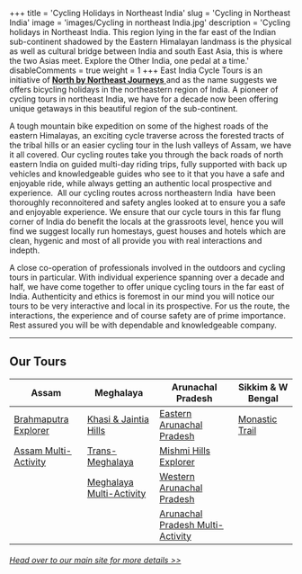+++
title = 'Cycling Holidays in Northeast India'
slug = 'Cycling in Northeast India'
image = 'images/Cycling in northeast India.jpg'
description = 'Cycling holidays in Northeast India. This region lying in the far east of the Indian sub-continent shadowed by the Eastern Himalayan landmass is the physical as well as cultural bridge between India and south East Asia, this is where the two Asias meet. Explore the Other India, one pedal at a time.'
disableComments = true
weight = 1
+++
East India Cycle Tours is an initiative of [**North by Northeast Journeys** ](https://www.nnejourneys.com/) and as the name suggests we offers bicycling holidays in the northeastern region of India. A pioneer of cycling tours in northeast India, we have for a decade now been offering unique getaways in this beautiful region of the sub-continent. 

A tough mountain bike expedition on some of the highest roads of the eastern Himalayas, an exciting cycle traverse across the forested tracts of the tribal hills or an easier cycling tour in the lush valleys of Assam, we have it all covered. Our cycling routes take you through the back roads of north eastern India on guided multi-day riding trips, fully supported with back up vehicles and knowledgeable guides who see to it that you have a safe and enjoyable ride, while always getting an authentic local prospective and experience.  All our cycling routes across northeastern India  have been thoroughly reconnoitered and safety angles looked at to ensure you a safe and enjoyable experience. We ensure that our cycle tours in this far flung corner of India do benefit the locals at the grassroots level, hence you will find we suggest locally run homestays, guest houses and hotels which are clean, hygenic and most of all provide you with real interactions and indepth.

​A close co-operation of professionals involved in the outdoors and cycling tours in particular. With individual experience spanning over a decade and half, we have come together to offer unique cycling tours in the far east of India. Authenticity and ethics is foremost in our mind you will notice our tours to be very interactive and local in its prospective. For us the route, the interactions, the experience and of course safety are of prime importance. Rest assured you will be with dependable and knowledgeable company.



---


## Our Tours

| Assam     | Meghalaya | Arunachal Pradesh    | Sikkim & W Bengal    |
| -----------     |    -----------   |          ----------- |-----------|
| [Brahmaputra Explorer](/cycling-in-assam/)   | [Khasi & Jaintia Hills](/cycling-in-meghalaya/)     | [Eastern Arunachal Pradesh](/cycling-in-eastern-arunachal-pradesh/)  |[Monastic Trail](/cycling-in-sikkim/)    |
| [Assam Multi-Activity](/multi-activity-holiday-assam/)   | [Trans-Meghalaya](/trans-meghalaya-cycling-tour/)      | [Mishmi Hills Explorer](/cycling-mishmi-hills/)      |   |
|   | [Meghalaya Multi-Activity](/multi-activity-holiday-meghalaya/)       | [Western Arunachal Pradesh](/cycling-in-western-arunachal-pradesh/)      |   |
|    |        | [Arunachal Pradesh Multi-Activity](/multi-activity-holiday-arunachal-pradesh/)     | 

###### [*Head over to our main site for more details >>*](https://www.nnejourneys.com/)


